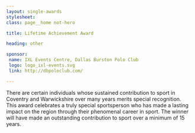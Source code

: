 ```yaml
---
layout: single-awards
stylesheet:
class: page__home not-hero

title: Lifetime Achievement Award

heading: other

sponsor:
 name: IXL Events Centre, Dallas Burston Polo Club
 logo: logo_ixl-events.svg
 link: http://dbpoloclub.com/

---
```


There are certain individuals whose sustained contribution to sport in Coventry and Warwickshire over many years merits special recognition. This award celebrates a truly special sportsperson who has made a lasting impact on the region through their phenomenal career in sport. The winner will have made an outstanding contribution to sport over a minimum of 15 years.
